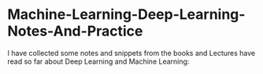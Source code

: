 # Machine-Learning-Deep-Learning-Notes-And-Practice

I have collected some notes and snippets from the books and Lectures  have read so far about Deep Learning and Machine Learning:

